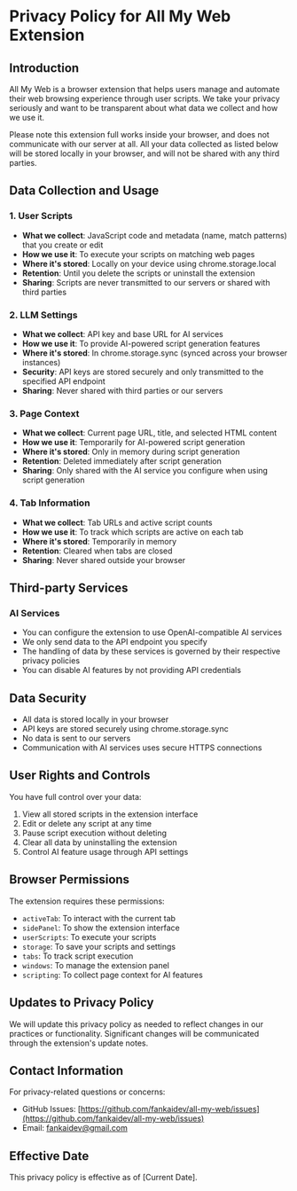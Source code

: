 # Privacy Policy for All My Web Extension

## Introduction
All My Web is a browser extension that helps users manage and automate their web browsing experience through user scripts. We take your privacy seriously and want to be transparent about what data we collect and how we use it.

Please note this extension full works inside your browser, and does not communicate with our server at all.
All your data collected as listed below will be stored locally in your browser, and will not be shared with any third parties.

## Data Collection and Usage

### 1. User Scripts
- **What we collect**: JavaScript code and metadata (name, match patterns) that you create or edit
- **How we use it**: To execute your scripts on matching web pages
- **Where it's stored**: Locally on your device using chrome.storage.local
- **Retention**: Until you delete the scripts or uninstall the extension
- **Sharing**: Scripts are never transmitted to our servers or shared with third parties

### 2. LLM Settings
- **What we collect**: API key and base URL for AI services
- **How we use it**: To provide AI-powered script generation features
- **Where it's stored**: In chrome.storage.sync (synced across your browser instances)
- **Security**: API keys are stored securely and only transmitted to the specified API endpoint
- **Sharing**: Never shared with third parties or our servers

### 3. Page Context
- **What we collect**: Current page URL, title, and selected HTML content
- **How we use it**: Temporarily for AI-powered script generation
- **Where it's stored**: Only in memory during script generation
- **Retention**: Deleted immediately after script generation
- **Sharing**: Only shared with the AI service you configure when using script generation

### 4. Tab Information
- **What we collect**: Tab URLs and active script counts
- **How we use it**: To track which scripts are active on each tab
- **Where it's stored**: Temporarily in memory
- **Retention**: Cleared when tabs are closed
- **Sharing**: Never shared outside your browser

## Third-party Services

### AI Services
- You can configure the extension to use OpenAI-compatible AI services
- We only send data to the API endpoint you specify
- The handling of data by these services is governed by their respective privacy policies
- You can disable AI features by not providing API credentials

## Data Security
- All data is stored locally in your browser
- API keys are stored securely using chrome.storage.sync
- No data is sent to our servers
- Communication with AI services uses secure HTTPS connections

## User Rights and Controls
You have full control over your data:
1. View all stored scripts in the extension interface
2. Edit or delete any script at any time
3. Pause script execution without deleting
4. Clear all data by uninstalling the extension
5. Control AI feature usage through API settings

## Browser Permissions
The extension requires these permissions:
- `activeTab`: To interact with the current tab
- `sidePanel`: To show the extension interface
- `userScripts`: To execute your scripts
- `storage`: To save your scripts and settings
- `tabs`: To track script execution
- `windows`: To manage the extension panel
- `scripting`: To collect page context for AI features

## Updates to Privacy Policy
We will update this privacy policy as needed to reflect changes in our practices or functionality. Significant changes will be communicated through the extension's update notes.

## Contact Information
For privacy-related questions or concerns:
- GitHub Issues: [https://github.com/fankaidev/all-my-web/issues](https://github.com/fankaidev/all-my-web/issues)
- Email: [fankaidev@gmail.com](mailto:fankaidev@gmail.com)

## Effective Date
This privacy policy is effective as of [Current Date].